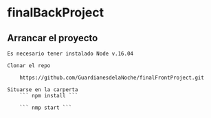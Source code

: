 # finalBackProject

## Arrancar el proyecto
    Es necesario tener instalado Node v.16.04

    Clonar el repo 

        https://github.com/GuardianesdelaNoche/finalFrontProject.git
    
    Situarse en la carperta
        ``` npm install ```
    
        ``` nmp start ```


